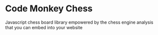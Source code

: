 # Code Monkey Chess
Javascript chess board library empowered by the chess engine analysis that you can embed into your website
